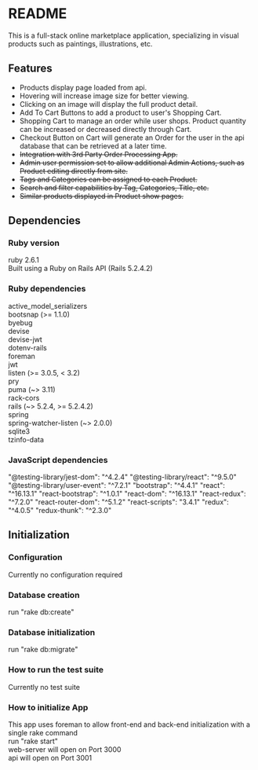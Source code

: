 # README

This is a full-stack online marketplace application, specializing in visual products such as paintings, illustrations, etc.

## Features
* Products display page loaded from api.
* Hovering will increase image size for better viewing.
* Clicking on an image will display the full product detail.
* Add To Cart Buttons to add a product to user's Shopping Cart.
* Shopping Cart to manage an order while user shops. Product quantity can be increased or decreased directly through Cart.
* Checkout Button on Cart will generate an Order for the user in the api database that can be retrieved at a later time.
* ~~Integration with 3rd Party Order Processing App.~~
* ~~Admin user permission set to allow additional Admin Actions, such as Product editing directly from site.~~
* ~~Tags and Categories can be assigned to each Product.~~
* ~~Search and filter capabilities by Tag, Categories, Title, etc.~~
* ~~Similar products displayed in Product show pages.~~

## Dependencies
### Ruby version
ruby 2.6.1<br>
Built using a Ruby on Rails API (Rails 5.2.4.2)

### Ruby dependencies
  active_model_serializers<br>
  bootsnap (>= 1.1.0)<br>
  byebug<br>
  devise<br>
  devise-jwt<br>
  dotenv-rails<br>
  foreman<br>
  jwt<br>
  listen (>= 3.0.5, < 3.2)<br>
  pry<br>
  puma (~> 3.11)<br>
  rack-cors<br>
  rails (~> 5.2.4, >= 5.2.4.2)<br>
  spring<br>
  spring-watcher-listen (~> 2.0.0)<br>
  sqlite3<br>
  tzinfo-data

### JavaScript dependencies
  "@testing-library/jest-dom": "^4.2.4"
  "@testing-library/react": "^9.5.0"
  "@testing-library/user-event": "^7.2.1"
  "bootstrap": "^4.4.1"
  "react": "^16.13.1"
  "react-bootstrap": "^1.0.1"
  "react-dom": "^16.13.1"
  "react-redux": "^7.2.0"
  "react-router-dom": "^5.1.2"
  "react-scripts": "3.4.1"
  "redux": "^4.0.5"
  "redux-thunk": "^2.3.0"

## Initialization
### Configuration
Currently no configuration required

### Database creation
run "rake db:create"

### Database initialization
run "rake db:migrate"

### How to run the test suite
Currently no test suite

### How to initialize App
This app uses foreman to allow front-end and back-end initialization with a single rake command<br>
run "rake start"<br>
web-server will open on Port 3000<br>
api will open on Port 3001